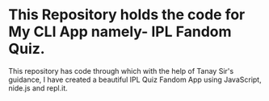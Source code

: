 # This Repository holds the code for My CLI App namely- IPL Fandom Quiz.

This repository has code through which with the help of Tanay Sir's guidance, I have created 
a beautiful IPL Quiz Fandom App using JavaScript, nide.js and repl.it. 